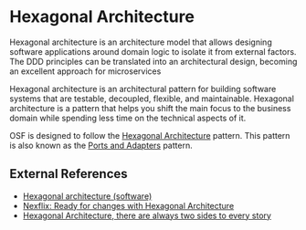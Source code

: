 # Hexagonal Architecture

Hexagonal architecture is an architecture model that allows designing software applications around domain logic to isolate it from external factors. The DDD principles can be translated into an architectural design, becoming an excellent approach for microservices

Hexagonal architecture is an architectural pattern for building software systems that are testable, decoupled, flexible, and maintainable. Hexagonal architecture is a pattern that helps you shift the main focus to the business domain while spending less time on the technical aspects of it.

OSF is designed to follow the [Hexagonal Architecture](https://en.wikipedia.org/wiki/Hexagonal_architecture_(software)) pattern. This pattern is also known as the [Ports and Adapters](https://en.wikipedia.org/wiki/Hexagonal_architecture_(software)#Ports_and_adapters) pattern.

## External References

- [Hexagonal architecture (software)](https://en.wikipedia.org/wiki/Hexagonal_architecture_(software))
- [Nexflix: Ready for changes with Hexagonal Architecture](https://netflixtechblog.com/ready-for-changes-with-hexagonal-architecture-b315ec967749)
- [Hexagonal Architecture, there are always two sides to every story](https://medium.com/ssense-tech/hexagonal-architecture-there-are-always-two-sides-to-every-story-bc0780ed7d9c)
